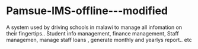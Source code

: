 # Pamsue-IMS-offline---modified
A system used by driving schools in malawi to manage all infomation on their fingertips.. Student info management, finance management, Staff managemen, manage staff loans , generate monthly and yearlys report.. etc
